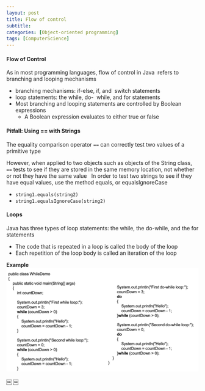 ```yaml
---
layout: post
title: Flow of control
subtitle: 
categories: [Object-oriented programming]
tags: [ComputerScience]
---
```



#### Flow of Control 
As in most programming languages, flow of control in Java  refers to branching and looping mechanisms  

- branching mechanisms: if-else, if, and  switch statements  
- loop statements: the while, do-  while, and for statements  
- Most branching and looping statements are controlled by Boolean expressions
   - A Boolean expression evaluates to either true or false 

#### Pitfall: Using == with Strings 
The equality comparison operator `==` can correctly test two values of a primitive type  

However, when applied to two objects such as objects of the String class, `==` tests to see if they are stored in the same memory location, not whether or not they have the same value 
 
In order to test two strings to see if they have equal values, use the method equals, or equalsIgnoreCase 
- `string1.equals(string2)`
- `string1.equalsIgnoreCase(string2) `


#### Loops 
Java has three types of loop statements: the while, the do-while, and the for statements 

- The code that is repeated in a loop is called the body of the loop 
- Each repetition of the loop body is called an iteration of the loop 

**Example**
![7.1](/assets/images/object_oriented_programming/3.1.png)


￼
￼





